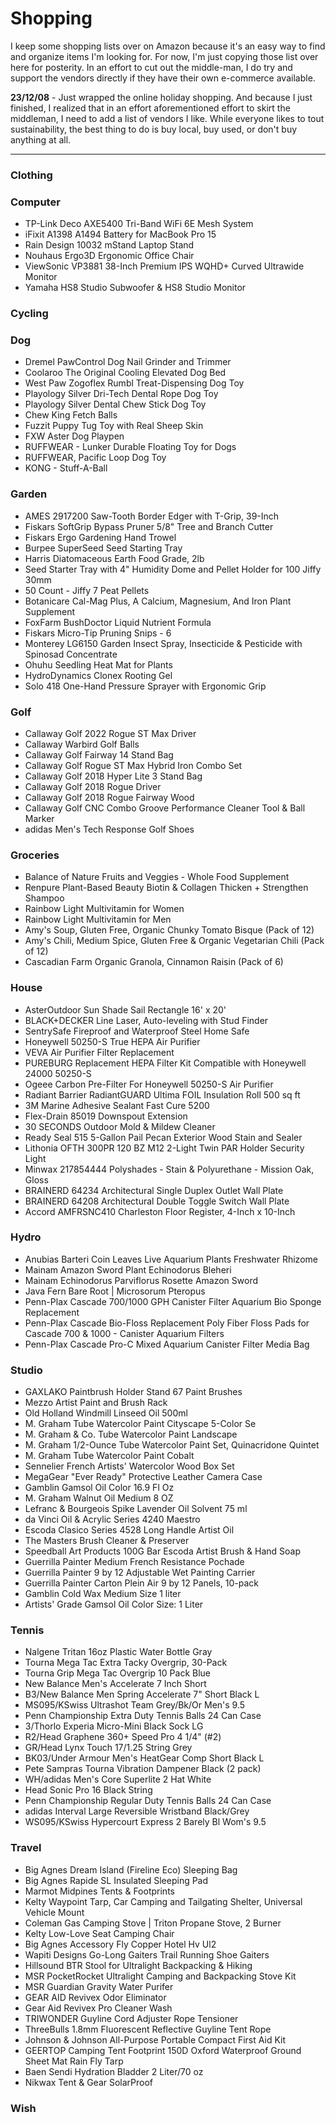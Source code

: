 # Shopping

I keep some shopping lists over on Amazon because it's an easy way to find and organize items I'm looking for. For now, I'm just copying those list over here for posterity. In an effort to cut out the middle-man, I do try and support the vendors directly if they have their own e-commerce available.

**23/12/08** - Just wrapped the online holiday shopping. And because I just finished, I realized that in an effort aforementioned effort to skirt the middleman, I need to add a list of vendors I like. While everyone likes to tout sustainability, the best thing to do is buy local, buy used, or don't buy anything at all.

---



### Clothing

### Computer

- TP-Link Deco AXE5400 Tri-Band WiFi 6E Mesh System
- iFixit A1398 A1494 Battery for MacBook Pro 15
- Rain Design 10032 mStand Laptop Stand
- Nouhaus Ergo3D Ergonomic Office Chair
- ViewSonic VP3881 38-Inch Premium IPS WQHD+ Curved Ultrawide Monitor
- Yamaha HS8 Studio Subwoofer & HS8 Studio Monitor

### Cycling

### Dog

- Dremel PawControl Dog Nail Grinder and Trimmer
- Coolaroo The Original Cooling Elevated Dog Bed
- West Paw Zogoflex Rumbl Treat-Dispensing Dog Toy
- Playology Silver Dri-Tech Dental Rope Dog Toy
- Playology Silver Dental Chew Stick Dog Toy
- Chew King Fetch Balls
- Fuzzit Puppy Tug Toy with Real Sheep Skin
- FXW Aster Dog Playpen
- RUFFWEAR - Lunker Durable Floating Toy for Dogs
- RUFFWEAR, Pacific Loop Dog Toy
- KONG - Stuff-A-Ball

### Garden

- AMES 2917200 Saw-Tooth Border Edger with T-Grip, 39-Inch
- Fiskars SoftGrip Bypass Pruner 5/8" Tree and Branch Cutter
- Fiskars Ergo Gardening Hand Trowel
- Burpee SuperSeed Seed Starting Tray
- Harris Diatomaceous Earth Food Grade, 2lb
- Seed Starter Tray with 4" Humidity Dome and Pellet Holder for 100 Jiffy 30mm
- 50 Count - Jiffy 7 Peat Pellets
- Botanicare Cal-Mag Plus, A Calcium, Magnesium, And Iron Plant Supplement
- FoxFarm BushDoctor Liquid Nutrient Formula
- Fiskars Micro-Tip Pruning Snips - 6
- Monterey LG6150 Garden Insect Spray, Insecticide & Pesticide with Spinosad Concentrate
- Ohuhu Seedling Heat Mat for Plants
- HydroDynamics Clonex Rooting Gel
- Solo 418 One-Hand Pressure Sprayer with Ergonomic Grip

### Golf

- Callaway Golf 2022 Rogue ST Max Driver
- Callaway Warbird Golf Balls
- Callaway Golf Fairway 14 Stand Bag
- Callaway Golf Rogue ST Max Hybrid Iron Combo Set
- Callaway Golf 2018 Hyper Lite 3 Stand Bag
- Callaway Golf 2018 Rogue Driver
- Callaway Golf 2018 Rogue Fairway Wood
- Callaway Golf CNC Combo Groove Performance Cleaner Tool & Ball Marker
- adidas Men's Tech Response Golf Shoes

### Groceries

- Balance of Nature Fruits and Veggies - Whole Food Supplement
- Renpure Plant-Based Beauty Biotin & Collagen Thicken + Strengthen Shampoo
- Rainbow Light Multivitamin for Women
- Rainbow Light Multivitamin for Men
- Amy's Soup, Gluten Free, Organic Chunky Tomato Bisque (Pack of 12)
- Amy's Chili, Medium Spice, Gluten Free & Organic Vegetarian Chili (Pack of 12)
- Cascadian Farm Organic Granola, Cinnamon Raisin (Pack of 6)

### House

- AsterOutdoor Sun Shade Sail Rectangle 16' x 20'
- BLACK+DECKER Line Laser, Auto-leveling with Stud Finder
- SentrySafe Fireproof and Waterproof Steel Home Safe
- Honeywell 50250-S True HEPA Air Purifier
- VEVA Air Purifier Filter Replacement
- PUREBURG Replacement HEPA Filter Kit Compatible with Honeywell 24000 50250-S
- Ogeee Carbon Pre-Filter For Honeywell 50250-S Air Purifier
- Radiant Barrier RadiantGUARD Ultima FOIL Insulation Roll 500 sq ft
- 3M Marine Adhesive Sealant Fast Cure 5200
- Flex-Drain 85019 Downspout Extension
- 30 SECONDS Outdoor Mold & Mildew Cleaner
- Ready Seal 515 5-Gallon Pail Pecan Exterior Wood Stain and Sealer
- Lithonia OFTH 300PR 120 BZ M12 2-Light Twin PAR Holder Security Light
- Minwax 217854444 Polyshades - Stain & Polyurethane - Mission Oak, Gloss
- BRAINERD 64234 Architectural Single Duplex Outlet Wall Plate
- BRAINERD 64208 Architectural Double Toggle Switch Wall Plate 
- Accord AMFRSNC410 Charleston Floor Register, 4-Inch x 10-Inch

### Hydro

- Anubias Barteri Coin Leaves Live Aquarium Plants Freshwater Rhizome
- Mainam Amazon Sword Plant Echinodorus Bleheri 
- Mainam Echinodorus Parviflorus Rosette Amazon Sword
- Java Fern Bare Root | Microsorum Pteropus
- Penn-Plax Cascade 700/1000 GPH Canister Filter Aquarium Bio Sponge Replacement
- Penn-Plax Cascade Bio-Floss Replacement Poly Fiber Floss Pads for Cascade 700 & 1000 - Canister Aquarium Filters
- Penn-Plax Cascade Pro-C Mixed Aquarium Canister Filter Media Bag

### Studio

- GAXLAKO Paintbrush Holder Stand 67 Paint Brushes
- Mezzo Artist Paint and Brush Rack
- Old Holland Windmill Linseed Oil 500ml
- M. Graham Tube Watercolor Paint Cityscape 5-Color Se
- M. Graham & Co. Tube Watercolor Paint Landscape
- M. Graham 1/2-Ounce Tube Watercolor Paint Set, Quinacridone Quintet
- M. Graham Tube Watercolor Paint Cobalt
- Sennelier French Artists' Watercolor Wood Box Set
- MegaGear "Ever Ready" Protective Leather Camera Case
- Gamblin Gamsol Oil Color 16.9 Fl Oz
- M. Graham Walnut Oil Medium 8 OZ
- Lefranc & Bourgeois Spike Lavender Oil Solvent 75 ml
- da Vinci Oil & Acrylic Series 4240 Maestro 
- Escoda Clasico Series 4528 Long Handle Artist Oil
- The Masters Brush Cleaner & Preserver
- Speedball Art Products 100G Bar Escoda Artist Brush & Hand Soap
- Guerrilla Painter Medium French Resistance Pochade
- Guerrilla Painter 9 by 12 Adjustable Wet Painting Carrier
- Guerrilla Painter Carton Plein Air 9 by 12 Panels, 10-pack
- Gamblin Cold Wax Medium Size 1 liter
- Artists' Grade Gamsol Oil Color Size: 1 Liter


### Tennis

- Nalgene Tritan 16oz Plastic Water Bottle Gray
- Tourna Mega Tac Extra Tacky Overgrip, 30-Pack
- Tourna Grip Mega Tac Overgrip 10 Pack Blue
- New Balance Men's Accelerate 7 Inch Short
- B3/New Balance Men Spring Accelerate 7" Short Black L
- MS095/KSwiss Ultrashot Team Grey/Bk/Or Men's 9.5
- Penn Championship Extra Duty Tennis Balls 24 Can Case
- 3/Thorlo Experia Micro-Mini Black Sock LG
- R2/Head Graphene 360+ Speed Pro 4 1/4" (#2)
- GR/Head Lynx Touch 17/1.25 String Grey
- BK03/Under Armour Men's HeatGear Comp Short Black L
- Pete Sampras Tourna Vibration Dampener Black (2 pack)
- WH/adidas Men's Core Superlite 2 Hat White
- Head Sonic Pro 16 Black String
- Penn Championship Regular Duty Tennis Balls 24 Can Case
- adidas Interval Large Reversible Wristband Black/Grey
- WS095/KSwiss Hypercourt Express 2 Barely Bl Wom's 9.5

### Travel

- Big Agnes Dream Island (Fireline Eco) Sleeping Bag
- Big Agnes Rapide SL Insulated Sleeping Pad
- Marmot Midpines Tents & Footprints
- Kelty Waypoint Tarp, Car Camping and Tailgating Shelter, Universal Vehicle Mount
- Coleman Gas Camping Stove | Triton Propane Stove, 2 Burner
- Kelty Low-Love Seat Camping Chair
- Big Agnes Accessory Fly Copper Hotel Hv Ul2
- Wapiti Designs Go-Long Gaiters Trail Running Shoe Gaiters
- Hillsound BTR Stool for Ultralight Backpacking & Hiking
- MSR PocketRocket Ultralight Camping and Backpacking Stove Kit
- MSR Guardian Gravity Water Purifer
- GEAR AID Revivex Odor Eliminator
- Gear Aid Revivex Pro Cleaner Wash
- TRIWONDER Guyline Cord Adjuster Rope Tensioner
- ThreeBulls 1.8mm Fluorescent Reflective Guyline Tent Rope
- Johnson & Johnson All-Purpose Portable Compact First Aid Kit
- GEERTOP Camping Tent Footprint 150D Oxford Waterproof Ground Sheet Mat Rain Fly Tarp
- Baen Sendi Hydration Bladder 2 Liter/70 oz
- Nikwax Tent & Gear SolarProof

### Wish
